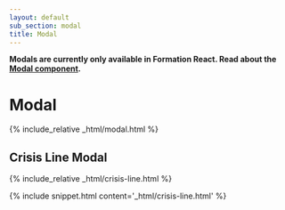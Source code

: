 ```yaml
---
layout: default
sub_section: modal
title: Modal
---
```


<div class="vads-u-background-color--gold vads-u-padding--2 vads-u-display--inline-block vads-u-width--auto vads-u-margin-bottom--5">
  <p class="vads-u-margin--0  vads-u-measure--5"><strong>Modals are currently only available in Formation React. Read about the <a href="https://department-of-veterans-affairs.github.io/veteran-facing-services-tools/platform/modal/">Modal component</a>.</strong></p>
</div>

# Modal

<div class="site-c-showcase">
{% include_relative _html/modal.html %}
</div>

## Crisis Line Modal
<div class="site-c-showcase">
  {% include_relative _html/crisis-line.html %}
</div>

{% include snippet.html content='_html/crisis-line.html' %}